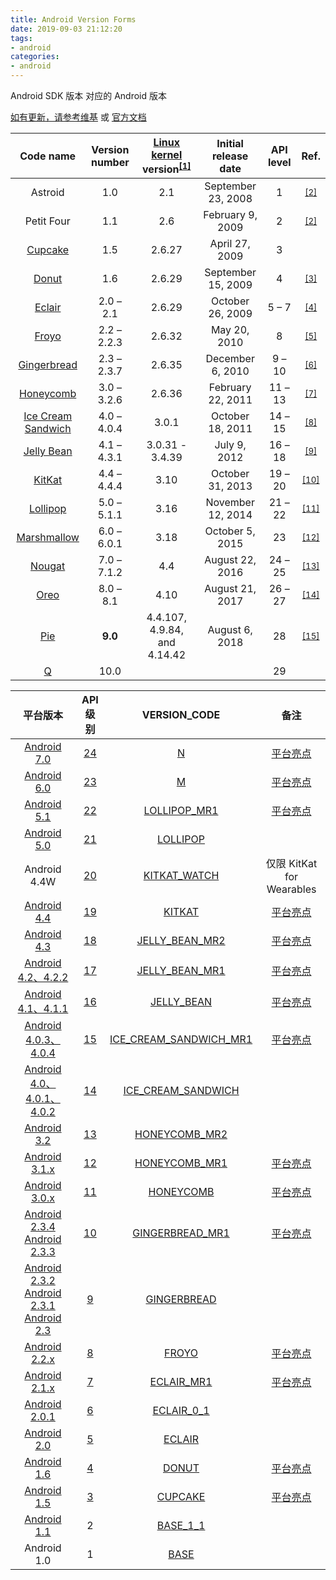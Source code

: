 ```yaml
---
title: Android Version Forms
date: 2019-09-03 21:12:20
tags:
- android
categories:
- android
---
```


Android SDK 版本 对应的 Android 版本
<!--more-->

[如有更新，请参考维基](https://en.wikipedia.org/wiki/Android_version_history) 或 [官方文档](https://developer.android.com/guide/topics/manifest/uses-sdk-element.html)

| Code name | Version number | [Linux kernel](https://en.wikipedia.org/wiki/Linux_kernel "Linux kernel") version<sup>[[1]](https://en.wikipedia.org/wiki/Android_version_history#cite_note-1)</sup> | Initial release date | API level | Ref. |
|:--:|:--:|:--:|:--:|:--:|:--:|
| Astroid | 1.0 | 2.1 | September 23, 2008 | 1 | <sup>[[2]](https://en.wikipedia.org/wiki/Android_version_history#cite_note-unofficial_and_official_codenames-2)</sup> |
| Petit Four | 1.1 | 2.6 | February 9, 2009 | 2 | <sup>[[2]](https://en.wikipedia.org/wiki/Android_version_history#cite_note-unofficial_and_official_codenames-2)</sup> |
| [Cupcake](https://en.wikipedia.org/wiki/Android_Cupcake "Android Cupcake") | 1.5 | 2.6.27 | April 27, 2009 | 3 |  |
| [Donut](https://en.wikipedia.org/wiki/Android_Donut "Android Donut") | 1.6 | 2.6.29 | September 15, 2009 | 4 | <sup>[[3]](https://en.wikipedia.org/wiki/Android_version_history#cite_note-3)</sup> |
| [Eclair](https://en.wikipedia.org/wiki/Android_Eclair "Android Eclair") | 2.0 – 2.1 | 2.6.29 | October 26, 2009 | 5 – 7 | <sup>[[4]](https://en.wikipedia.org/wiki/Android_version_history#cite_note-4)</sup> |
| [Froyo](https://en.wikipedia.org/wiki/Android_Froyo "Android Froyo") | 2.2 – 2.2.3 | 2.6.32 | May 20, 2010 | 8 | <sup>[[5]](https://en.wikipedia.org/wiki/Android_version_history#cite_note-5)</sup> |
| [Gingerbread](https://en.wikipedia.org/wiki/Android_Gingerbread "Android Gingerbread") | 2.3 – 2.3.7 | 2.6.35 | December 6, 2010 | 9 – 10 | <sup>[[6]](https://en.wikipedia.org/wiki/Android_version_history#cite_note-6)</sup> |
| [Honeycomb](https://en.wikipedia.org/wiki/Android_Honeycomb "Android Honeycomb") | 3.0 – 3.2.6 | 2.6.36 | February 22, 2011 | 11 – 13 | <sup>[[7]](https://en.wikipedia.org/wiki/Android_version_history#cite_note-7)</sup> |
| [Ice Cream Sandwich](https://en.wikipedia.org/wiki/Android_Ice_Cream_Sandwich "Android Ice Cream Sandwich") | 4.0 – 4.0.4 | 3.0.1 | October 18, 2011 | 14 – 15 | <sup>[[8]](https://en.wikipedia.org/wiki/Android_version_history#cite_note-8)</sup> |
| [Jelly Bean](https://en.wikipedia.org/wiki/Android_Jelly_Bean "Android Jelly Bean") | 4.1 – 4.3.1 | 3.0.31 - 3.4.39 | July 9, 2012 | 16 – 18 | <sup>[[9]](https://en.wikipedia.org/wiki/Android_version_history#cite_note-9)</sup> |
| [KitKat](https://en.wikipedia.org/wiki/Android_KitKat "Android KitKat") | 4.4 – 4.4.4 | 3.10 | October 31, 2013 | 19 – 20 | <sup>[[10]](https://en.wikipedia.org/wiki/Android_version_history#cite_note-10)</sup> |
| [Lollipop](https://en.wikipedia.org/wiki/Android_Lollipop "Android Lollipop") | 5.0 – 5.1.1 | 3.16 | November 12, 2014 | 21 – 22 | <sup>[[11]](https://en.wikipedia.org/wiki/Android_version_history#cite_note-11)</sup> |
| [Marshmallow](https://en.wikipedia.org/wiki/Android_Marshmallow "Android Marshmallow") | 6.0 – 6.0.1 | 3.18 | October 5, 2015 | 23 | <sup>[[12]](https://en.wikipedia.org/wiki/Android_version_history#cite_note-12)</sup> |
| [Nougat](https://en.wikipedia.org/wiki/Android_Nougat "Android Nougat") | 7.0 – 7.1.2 | 4.4 | August 22, 2016 | 24 – 25 | <sup>[[13]](https://en.wikipedia.org/wiki/Android_version_history#cite_note-13)</sup> |
| [Oreo](https://en.wikipedia.org/wiki/Android_Oreo "Android Oreo") | 8.0 – 8.1 | 4.10 | August 21, 2017 | 26 – 27 | <sup>[[14]](https://en.wikipedia.org/wiki/Android_version_history#cite_note-14)</sup> |
| [Pie](https://en.wikipedia.org/wiki/Android_Pie "Android Pie") | **9.0** | 4.4.107, 4.9.84, and 4.14.42 | August 6, 2018 | 28 | <sup>[[15]](https://en.wikipedia.org/wiki/Android_version_history#cite_note-15)</sup> |
| [Q](https://en.wikipedia.org/wiki/Android_Q "Android Q") | 10.0 |  |  | 29 | |



| 平台版本 | API 级别 | VERSION_CODE | 备注 |
|:--:|:--:|:--:|:--:|
| [Android 7.0](https://developer.android.com/about/versions/nougat/android-7.0.html) | [24](https://developer.android.com/sdk/api_diff/24/changes.html) | [N](https://developer.android.com/reference/android/os/Build.VERSION_CODES.html#N) | [平台亮点](https://developer.android.com/about/versions/nougat/index.html) |
| [Android 6.0](https://developer.android.com/about/versions/marshmallow/android-6.0.html) | [23](https://developer.android.com/sdk/api_diff/23/changes.html) | [M](https://developer.android.com/reference/android/os/Build.VERSION_CODES.html#M) | [平台亮点](https://developer.android.com/about/versions/marshmallow/index.html) |
| [Android 5.1](https://developer.android.com/about/versions/android-5.1.html) | [22](https://developer.android.com/sdk/api_diff/22/changes.html) | [LOLLIPOP_MR1](https://developer.android.com/reference/android/os/Build.VERSION_CODES.html#LOLLIPOP_MR1) | [平台亮点](https://developer.android.com/about/versions/lollipop.html) |
| [Android 5.0](https://developer.android.com/about/versions/android-5.0.html) | [21](https://developer.android.com/sdk/api_diff/21/changes.html) | [LOLLIPOP](https://developer.android.com/reference/android/os/Build.VERSION_CODES.html#LOLLIPOP) | |
| Android 4.4W | [20](https://developer.android.com/sdk/api_diff/20/changes.html) | [KITKAT_WATCH](https://developer.android.com/reference/android/os/Build.VERSION_CODES.html#KITKAT_WATCH) | 仅限 KitKat for Wearables |
| [Android 4.4](https://developer.android.com/about/versions/android-4.4.html) | [19](https://developer.android.com/sdk/api_diff/19/changes.html) | [KITKAT](https://developer.android.com/reference/android/os/Build.VERSION_CODES.html#KITKAT) | [平台亮点](https://developer.android.com/about/versions/kitkat.html) |
| [Android 4.3](https://developer.android.com/about/versions/android-4.3.html) | [18](https://developer.android.com/sdk/api_diff/18/changes.html) | [JELLY_BEAN_MR2](https://developer.android.com/reference/android/os/Build.VERSION_CODES.html#JELLY_BEAN_MR2) | [平台亮点](https://developer.android.com/about/versions/jelly-bean.html) |
| [Android 4.2、4.2.2](https://developer.android.com/about/versions/android-4.2.html) | [17](https://developer.android.com/sdk/api_diff/17/changes.html) | [JELLY_BEAN_MR1](https://developer.android.com/reference/android/os/Build.VERSION_CODES.html#JELLY_BEAN_MR1) | [平台亮点](https://developer.android.com/about/versions/jelly-bean.html#android-42) |
| [Android 4.1、4.1.1](https://developer.android.com/about/versions/android-4.1.html) | [16](https://developer.android.com/sdk/api_diff/16/changes.html) | [JELLY_BEAN](https://developer.android.com/reference/android/os/Build.VERSION_CODES.html#JELLY_BEAN) | [平台亮点](https://developer.android.com/about/versions/jelly-bean.html#android-41) |
| [Android 4.0.3、4.0.4](https://developer.android.com/about/versions/android-4.0.3.html) | [15](https://developer.android.com/sdk/api_diff/15/changes.html) | [ICE_CREAM_SANDWICH_MR1](https://developer.android.com/reference/android/os/Build.VERSION_CODES.html#ICE_CREAM_SANDWICH_MR1) | [平台亮点](https://developer.android.com/about/versions/android-4.0-highlights.html) |
| [Android 4.0、4.0.1、4.0.2](https://developer.android.com/about/versions/android-4.0.html) | [14](https://developer.android.com/sdk/api_diff/14/changes.html) | [ICE_CREAM_SANDWICH](https://developer.android.com/reference/android/os/Build.VERSION_CODES.html#ICE_CREAM_SANDWICH) | |
| [Android 3.2](https://developer.android.com/about/versions/android-3.2.html) | [13](https://developer.android.com/sdk/api_diff/13/changes.html) | [HONEYCOMB_MR2](https://developer.android.com/reference/android/os/Build.VERSION_CODES.html#HONEYCOMB_MR2) |  |
| [Android 3.1.x](https://developer.android.com/about/versions/android-3.1.html) | [12](https://developer.android.com/sdk/api_diff/12/changes.html) | [HONEYCOMB_MR1](https://developer.android.com/reference/android/os/Build.VERSION_CODES.html#HONEYCOMB_MR1) | [平台亮点](https://developer.android.com/about/versions/android-3.1-highlights.html) |
| [Android 3.0.x](https://developer.android.com/about/versions/android-3.0.html) | [11](https://developer.android.com/sdk/api_diff/11/changes.html) | [HONEYCOMB](https://developer.android.com/reference/android/os/Build.VERSION_CODES.html#HONEYCOMB) | [平台亮点](https://developer.android.com/about/versions/android-3.0-highlights.html) |
| [Android 2.3.4 Android 2.3.3](https://developer.android.com/about/versions/android-2.3.3.html) | [10](https://developer.android.com/sdk/api_diff/10/changes.html) | [GINGERBREAD_MR1](https://developer.android.com/reference/android/os/Build.VERSION_CODES.html#GINGERBREAD_MR1) | [平台亮点](https://developer.android.com/about/versions/android-2.3-highlights.html) |
| [Android 2.3.2 Android 2.3.1 Android 2.3](https://developer.android.com/about/versions/android-2.3.html) | [9](https://developer.android.com/sdk/api_diff/9/changes.html) | [GINGERBREAD](https://developer.android.com/reference/android/os/Build.VERSION_CODES.html#GINGERBREAD) | |
| [Android 2.2.x](https://developer.android.com/about/versions/android-2.2.html) | [8](https://developer.android.com/sdk/api_diff/8/changes.html) | [FROYO](https://developer.android.com/reference/android/os/Build.VERSION_CODES.html#FROYO) | [平台亮点](https://developer.android.com/about/versions/android-2.2-highlights.html) |
| [Android 2.1.x](https://developer.android.com/about/versions/android-2.1.html) | [7](https://developer.android.com/sdk/api_diff/7/changes.html) | [ECLAIR_MR1](https://developer.android.com/reference/android/os/Build.VERSION_CODES.html#ECLAIR_MR1) | [平台亮点](https://developer.android.com/about/versions/android-2.0-highlights.html) |
| [Android 2.0.1](https://developer.android.com/about/versions/android-2.0.1.html) | [6](https://developer.android.com/sdk/api_diff/6/changes.html) | [ECLAIR_0_1](https://developer.android.com/reference/android/os/Build.VERSION_CODES.html#ECLAIR_0_1) | |
| [Android 2.0](https://developer.android.com/about/versions/android-2.0.html) | [5](https://developer.android.com/sdk/api_diff/5/changes.html) | [ECLAIR](https://developer.android.com/reference/android/os/Build.VERSION_CODES.html#ECLAIR) | |
| [Android 1.6](https://developer.android.com/about/versions/android-1.6.html) | [4](https://developer.android.com/sdk/api_diff/4/changes.html) | [DONUT](https://developer.android.com/reference/android/os/Build.VERSION_CODES.html#DONUT) | [平台亮点](https://developer.android.com/about/versions/android-1.6-highlights.html) |
| [Android 1.5](https://developer.android.com/about/versions/android-1.5.html) | [3](https://developer.android.com/sdk/api_diff/3/changes.html) | [CUPCAKE](https://developer.android.com/reference/android/os/Build.VERSION_CODES.html#CUPCAKE) | [平台亮点](https://developer.android.com/about/versions/android-1.5-highlights.html) |
| [Android 1.1](https://developer.android.com/about/versions/android-1.1.html) | 2 | [BASE_1_1](https://developer.android.com/reference/android/os/Build.VERSION_CODES.html#BASE_1_1) |  |
| Android 1.0 | 1 | [BASE](https://developer.android.com/reference/android/os/Build.VERSION_CODES.html#BASE) | |

